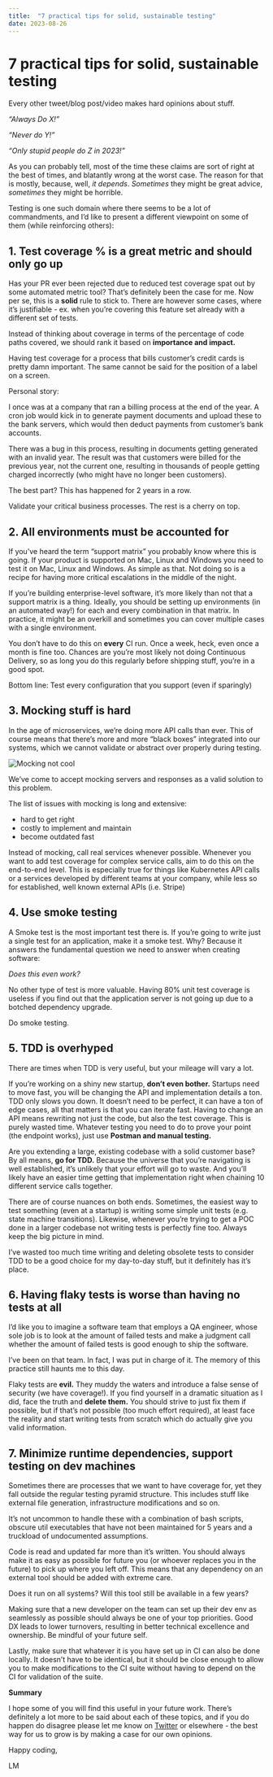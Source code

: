 ```yaml
---
title:  "7 practical tips for solid, sustainable testing"
date: 2023-08-26
---
```


# 7 practical tips for solid, sustainable testing

Every other tweet/blog post/video makes hard opinions about stuff.

*“Always Do X!”*

*“Never do Y!”*

*“Only stupid people do Z in 2023!”*

As you can probably tell, most of the time these claims are sort of right at the best of times, and blatantly wrong at the worst case. The reason for that is mostly, because, well, *it depends*. *Sometimes* they might be great advice, *sometimes* they might be horrible.

Testing is one such domain where there seems to be a lot of commandments, and I’d like to present a different viewpoint on some of them (while reinforcing others):

## 1. Test coverage % is a great metric and should only go up

Has your PR ever been rejected due to reduced test coverage spat out by some automated metric tool? That’s definitely been the case for me. Now per se, this is a **solid** rule to stick to. There are however some cases, where it’s justifiable - ex. when you’re covering this feature set already with a different set of tests.

Instead of thinking about coverage in terms of the percentage of code paths covered, we should rank it based on **importance and impact.**

Having test coverage for a process that bills customer’s credit cards is pretty damn important. The same cannot be said for the position of a label on a screen.

Personal story:

I once was at a company that ran a billing process at the end of the year. A cron job would kick in to generate payment documents and upload these to the bank servers, which would then deduct payments from customer’s bank accounts.

There was a bug in this process, resulting in documents getting generated with an invalid year. The result was that customers were billed for the previous year, not the current one, resulting in thousands of people getting charged incorrectly (who might have no longer been customers).

The best part? This has happened for 2 years in a row.

Validate your critical business processes. The rest is a cherry on top.



## 2. All environments must be accounted for

If you’ve heard the term “support matrix” you probably know where this is going. If your product is supported on Mac, Linux and Windows you need to test it on Mac, Linux and Windows. As simple as that. Not doing so is a recipe for having more critical escalations in the middle of the night.

If you’re building enterprise-level software, it’s more likely than not that a support matrix is a thing. Ideally, you should be setting up environments (in an automated way!) for each and every combination in that matrix. In practice, it might be an overkill and sometimes you can cover multiple cases with a single environment.

You don’t have to do this on **every** CI run. Once a week, heck, even once a month is fine too. Chances are you’re most likely not doing Continuous Delivery, so as long you do this regularly before shipping stuff, you’re in a good spot.

Bottom line: Test every configuration that you support (even if sparingly)

## 3. Mocking stuff is hard

In the age of microservices, we’re doing more API calls than ever. This of course means that there’s more and more “black boxes” integrated into our systems, which we cannot validate or abstract over properly during testing.

![Mocking not cool](/images/mock.jpg)

We’ve come to accept mocking servers and responses as a valid solution to this problem.

The list of issues with mocking is long and extensive:

- hard to get right
- costly to implement and maintain
- become outdated fast

Instead of mocking, call real services whenever possible. Whenever you want to add test coverage for complex service calls, aim to do this on the end-to-end level. This is especially true for things like Kubernetes API calls or a services developed by different teams at your company, while less so for established, well known external APIs (i.e. Stripe)

## 4. Use smoke testing

A Smoke test is the most important test there is. If you’re going to write just a single test for an application, make it a smoke test. Why? Because it answers the fundamental question we need to answer when creating software:

*Does this even work?*

No other type of test is more valuable. Having 80% unit test coverage is useless if you find out that the application server is not going up due to a botched dependency upgrade.

Do smoke testing.

## 5. TDD is overhyped

There are times when TDD is very useful, but your mileage will vary a lot.

If you’re working on a shiny new startup, **don’t even bother.** Startups need to move fast, you will be changing the API and implementation details a ton. TDD only slows you down. It doesn’t need to be perfect, it can have a ton of edge cases, all that matters is that you can iterate fast. Having to change an API means rewriting not just the code, but also the test coverage. This is purely wasted time. Whatever testing you need to do to prove your point (the endpoint works), just use **Postman and manual testing.**

Are you extending a large, existing codebase with a solid customer base? By all means, **go for TDD.** Because the universe that you’re navigating is well established, it’s unlikely that your effort will go to waste. And you’ll likely have an easier time getting that implementation right when chaining 10 different service calls together.

There are of course nuances on both ends. Sometimes, the easiest way to test something (even at a startup) is writing some simple unit tests (e.g. state machine transitions). Likewise, whenever you’re trying to get a POC done in a larger codebase not writing tests is perfectly fine too. Always keep the big picture in mind.

I’ve wasted too much time writing and deleting obsolete tests to consider TDD to be a good choice for my day-to-day stuff, but it definitely has it’s place.

## 6. Having flaky tests is worse than having no tests at all

I’d like you to imagine a software team that employs a QA engineer, whose sole job is to look at the amount of failed tests and make a judgment call whether the amount of failed tests is good enough to ship the software.

I’ve been on that team. In fact, I was put in charge of it. The memory of this practice still haunts me to this day.

Flaky tests are **evil.** They muddy the waters and introduce a false sense of security (we have coverage!). If you find yourself in a dramatic situation as I did, face the truth and **delete them.** You should strive to just fix them if possible, but if that’s not possible (too much effort required), at least face the reality and start writing tests from scratch which do actually give you valid information.

## 7. Minimize runtime dependencies, support testing on dev machines

Sometimes there are processes that we want to have coverage for, yet they fall outside the regular testing pyramid structure. This includes stuff like external file generation, infrastructure modifications and so on.

It’s not uncommon to handle these with a combination of bash scripts, obscure util executables that have not been maintained for 5 years and a truckload of undocumented assumptions.

Code is read and updated far more than it’s written. You should always make it as easy as possible for future you (or whoever replaces you in the future) to pick up where you left off. This means that any dependency on an external tool should be added with extreme care.

Does it run on all systems? Will this tool still be available in a few years?

Making sure that a new developer on the team can set up their dev env as seamlessly as possible should always be one of your top priorities. Good DX leads to lower turnovers, resulting in better technical excellence and ownership. Be mindful of your future self.

Lastly, make sure that whatever it is you have set up in CI can also be done locally. It doesn’t have to be identical, but it should be close enough to allow you to make modifications to the CI suite without having to depend on the CI for validation of the suite.

**Summary**

I hope some of you will find this useful in your future work. There’s definitely a lot more to be said about each of these topics, and if you do happen do disagree please let me know on [Twitter](https://twitter.com/lukmyslinski) or elsewhere - the best way for us to grow is by making a case for our own opinions.

Happy coding,

LM
